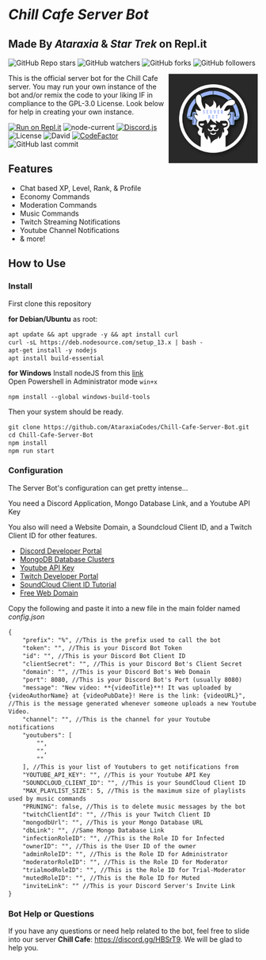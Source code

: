 # *Chill Cafe Server Bot*
## Made By *Ataraxia* & *Star Trek* on Repl.it

![GitHub Repo stars](https://img.shields.io/github/stars/AtaraxiaCodes/Chill-Cafe-Server-Bot?style=social)
![GitHub watchers](https://img.shields.io/github/watchers/AtaraxiaCodes/Chill-Cafe-Server-Bot?style=social)
![GitHub forks](https://img.shields.io/github/forks/AtaraxiaCodes/Chill-Cafe-Server-Bot?style=social)
![GitHub followers](https://img.shields.io/github/followers/AtaraxiaCodes?style=social)

<img align="right" src="https://github.com/AtaraxiaCodes/Chill-Cafe-Server-Bot/blob/master/images/pfpImage.jpg" width="180">
This is the official server bot for the Chill Cafe server. You may run your own instance of the bot and/or remix the code to your liking IF in compliance to the GPL-3.0 License. Look below for help in creating your own instance.

[![Run on Repl.it](https://repl.it/badge/github/AtaraxiaCodes/Chill-Cafe-Server-Bot)](https://repl.it/github/AtaraxiaPlayz/Chill-Cafe-Server-Bot)
![node-current](https://img.shields.io/node/v/package)
[![Discord.js](https://img.shields.io/badge/discord.js-v12.0.0--dev-blue.svg?logo=npm)](https://github.com/discordjs)
![License](https://img.shields.io/github/license/AtaraxiaCodes/Chill-Cafe-Server-Bot)
![David](https://img.shields.io/david/AtaraxiaCodes/Chill-Cafe-Server-Bot)
[![CodeFactor](https://www.codefactor.io/repository/github/ataraxiacodes/chill-cafe-server-bot/badge)](https://www.codefactor.io/repository/github/ataraxiacodes/chill-cafe-server-bot)
![GitHub last commit](https://img.shields.io/github/last-commit/AtaraxiaCodes/Chill-Cafe-Server-Bot)

## Features
* Chat based XP, Level, Rank, & Profile
* Economy Commands
* Moderation Commands
* Music Commands
* Twitch Streaming Notifications
* Youtube Channel Notifications
* & more!

## How to Use
### Install
First clone this repository

**for Debian/Ubuntu** 
as root:
```
apt update && apt upgrade -y && apt install curl
curl -sL https://deb.nodesource.com/setup_13.x | bash -
apt-get install -y nodejs
apt install build-essential 
```
**for Windows**
Install nodeJS from this [link](https://nodejs.org/en/)  
Open Powershell in Administrator mode `win+x`
``` 
npm install --global windows-build-tools
```
Then your system should be ready.  
```
git clone https://github.com/AtaraxiaCodes/Chill-Cafe-Server-Bot.git
cd Chill-Cafe-Server-Bot
npm install
npm run start
```

### Configuration
The Server Bot's configuration can get pretty intense...  

You need a Discord Application, Mongo Database Link, and a Youtube API Key

You also will need a Website Domain, a Soundcloud Client ID, and a Twitch Client ID for other features.

* [Discord Developer Portal](https://discordapp.com/developers/applications/) 
* [MongoDB Database Clusters](https://www.mongodb.com/cloud/atlas) 
* [Youtube API Key](https://developers.google.com/youtube/v3/getting-started) 
* [Twitch Developer Portal](https://dev.twitch.tv/) 
* [SoundCloud Client ID Tutorial](https://www.youtube.com/watch?v=DdDqV0NrSOg) 
* [Free Web Domain](https://www.freenom.com/en/index.html?) 

Copy the following and paste it into a new file in the main folder named *config.json*
```
{
    "prefix": "%", //This is the prefix used to call the bot
    "token": "", //This is your Discord Bot Token
    "id": "", //This is your Discord Bot Client ID
    "clientSecret": "", //This is your Discord Bot's Client Secret
    "domain": "", //This is your Discord Bot's Web Domain
    "port": 8080, //This is your Discord Bot's Port (usually 8080)
    "message": "New video: **{videoTitle}**! It was uploaded by {videoAuthorName} at {videoPubDate}! Here is the link: {videoURL}", //This is the message generated whenever someone uploads a new Youtube Video.
    "channel": "", //This is the channel for your Youtube notifications
    "youtubers": [
        "",
        "",
        ""
    ], //This is your list of Youtubers to get notifications from
    "YOUTUBE_API_KEY": "", //This is your Youtube API Key
    "SOUNDCLOUD_CLIENT_ID": "", //This is your SoundCloud Client ID
    "MAX_PLAYLIST_SIZE": 5, //This is the maximum size of playlists used by music commands 
    "PRUNING": false, //This is to delete music messages by the bot
    "twitchClientId": "", //This is your Twitch Client ID
    "mongodbUrl": "", //This is your Mongo Database URL
    "dbLink": "", //Same Mongo Database Link
    "infectionRoleID": "", //This is the Role ID for Infected
    "ownerID": "", //This is the User ID of the owner
    "adminRoleID": "", //This is the Role ID for Administrator
    "moderatorRoleID": "", //This is the Role ID for Moderator
    "trialmodRoleID": "", //This is the Role ID for Trial-Moderator
    "mutedRoleID": "", //This is the Role ID for Muted
    "inviteLink": "" //This is your Discord Server's Invite Link
}
```

### Bot Help or Questions
If you have any questions or need help related to the bot, feel free to slide into our server **Chill Cafe**: https://discord.gg/HBSrT9. We will be glad to help you.
